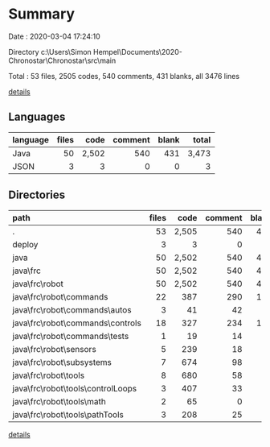 # Summary

Date : 2020-03-04 17:24:10

Directory c:\Users\Simon Hempel\Documents\2020-Chronostar\Chronostar\src\main

Total : 53 files,  2505 codes, 540 comments, 431 blanks, all 3476 lines

[details](details.md)

## Languages
| language | files | code | comment | blank | total |
| :--- | ---: | ---: | ---: | ---: | ---: |
| Java | 50 | 2,502 | 540 | 431 | 3,473 |
| JSON | 3 | 3 | 0 | 0 | 3 |

## Directories
| path | files | code | comment | blank | total |
| :--- | ---: | ---: | ---: | ---: | ---: |
| . | 53 | 2,505 | 540 | 431 | 3,476 |
| deploy | 3 | 3 | 0 | 0 | 3 |
| java | 50 | 2,502 | 540 | 431 | 3,473 |
| java\frc | 50 | 2,502 | 540 | 431 | 3,473 |
| java\frc\robot | 50 | 2,502 | 540 | 431 | 3,473 |
| java\frc\robot\commands | 22 | 387 | 290 | 145 | 822 |
| java\frc\robot\commands\autos | 3 | 41 | 42 | 12 | 95 |
| java\frc\robot\commands\controls | 18 | 327 | 234 | 125 | 686 |
| java\frc\robot\commands\tests | 1 | 19 | 14 | 8 | 41 |
| java\frc\robot\sensors | 5 | 239 | 18 | 35 | 292 |
| java\frc\robot\subsystems | 7 | 674 | 98 | 71 | 843 |
| java\frc\robot\tools | 8 | 680 | 58 | 82 | 820 |
| java\frc\robot\tools\controlLoops | 3 | 407 | 33 | 39 | 479 |
| java\frc\robot\tools\math | 2 | 65 | 0 | 5 | 70 |
| java\frc\robot\tools\pathTools | 3 | 208 | 25 | 38 | 271 |

[details](details.md)